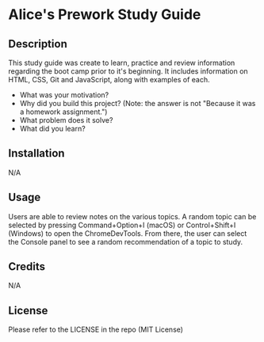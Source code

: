 # Alice's Prework Study Guide

## Description

This study guide was create to learn, practice and review information regarding the boot camp prior to it's beginning. It includes information on HTML, CSS, Git and JavaScript, along with examples of each.

- What was your motivation?
- Why did you build this project? (Note: the answer is not "Because it was a homework assignment.")
- What problem does it solve?
- What did you learn?

## Installation

N/A

## Usage

Users are able to review notes on the various topics. A random topic can be selected by pressing Command+Option+I (macOS) or Control+Shift+I (Windows) to open the ChromeDevTools. From there, the user can select the Console panel to see a random recommendation of a topic to study.

## Credits

N/A

## License

Please refer to the LICENSE in the repo (MIT License)

